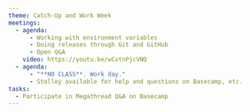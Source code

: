 ```yaml
---
theme: Catch-Up and Work Week
meetings:
  - agenda:
      - Working with environment variables
      - Doing releases through Git and GitHub
      - Open Q&A
    video: https://youtu.be/wCvtnPjcVNQ
  - agenda:
      - "**NO CLASS**. Work day."
      - Stolley available for help and questions on Basecamp, etc.
tasks:
  - Participate in Megathread Q&A on Basecamp
---
```

